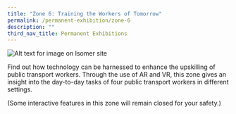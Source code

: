 ```yaml
---
title: "Zone 6: Training the Workers of Tomorrow"
permalink: /permanent-exhibition/zone-6
description: ""
third_nav_title: Permanent Exhibitions
---
```

![Alt text for image on Isomer site](/images/zone-images/Zone%206_1.jpg)

Find out how technology can be harnessed to enhance the upskilling of public transport workers. Through the use of AR and VR, this zone gives an insight into the day-to-day tasks of four public transport workers in different settings.

(Some interactive features in this zone will remain closed for your safety.)